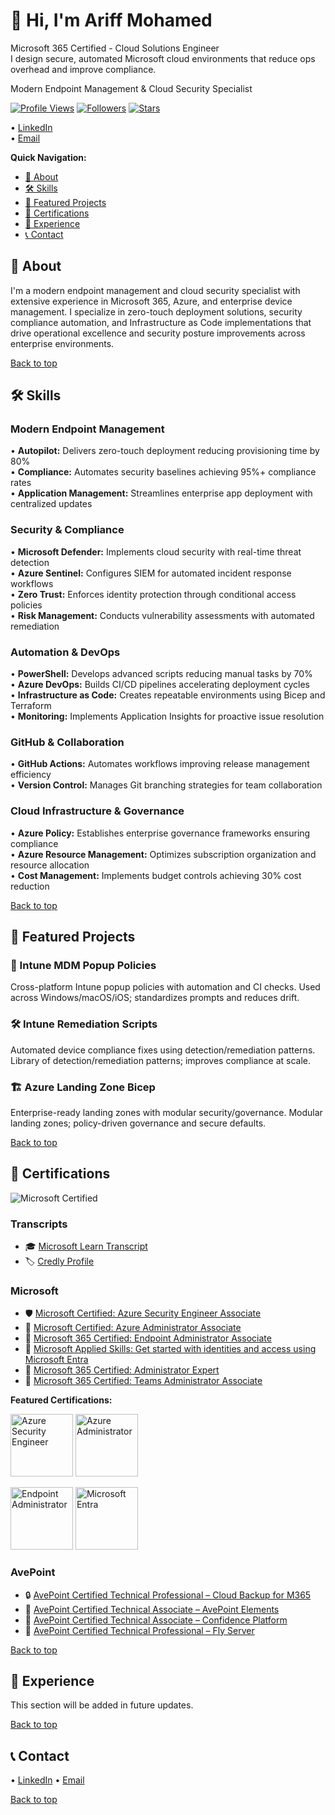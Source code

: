 <a id="top"></a>
# 👋 Hi, I'm Ariff Mohamed

Microsoft 365 Certified - Cloud Solutions Engineer  
I design secure, automated Microsoft cloud environments that reduce ops overhead and improve compliance.

Modern Endpoint Management & Cloud Security Specialist

[![Profile Views](https://komarev.com/ghpvc/?username=a-ariff&style=for-the-badge)](#) [![Followers](https://img.shields.io/github/followers/a-ariff?label=Followers&style=for-the-badge)](https://github.com/a-ariff?tab=followers) [![Stars](https://img.shields.io/github/stars/a-ariff?affiliations=OWNER&label=Stars&style=for-the-badge)](https://github.com/a-ariff?tab=repositories)

• [LinkedIn](https://www.linkedin.com/in/ariff-mohamed/)  
• [Email](mailto:aariff@outlook.co.nz)

**Quick Navigation:**
- [📖 About](#-about)
- [🛠️ Skills](#️-skills)
- [🚀 Featured Projects](#-featured-projects)
- [🏅 Certifications](#-certifications)
- [💼 Experience](#-experience)
- [📞 Contact](#-contact)

<a id="-about"></a>
## 📖 About

I'm a modern endpoint management and cloud security specialist with extensive experience in Microsoft 365, Azure, and enterprise device management. I specialize in zero-touch deployment solutions, security compliance automation, and Infrastructure as Code implementations that drive operational excellence and security posture improvements across enterprise environments.

[Back to top](#top)

<a id="️-skills"></a>
## 🛠️ Skills

<a id="modern-endpoint-management"></a>
### Modern Endpoint Management

• **Autopilot:** Delivers zero-touch deployment reducing provisioning time by 80%  
• **Compliance:** Automates security baselines achieving 95%+ compliance rates  
• **Application Management:** Streamlines enterprise app deployment with centralized updates

### Security & Compliance

• **Microsoft Defender:** Implements cloud security with real-time threat detection  
• **Azure Sentinel:** Configures SIEM for automated incident response workflows  
• **Zero Trust:** Enforces identity protection through conditional access policies  
• **Risk Management:** Conducts vulnerability assessments with automated remediation

### Automation & DevOps

• **PowerShell:** Develops advanced scripts reducing manual tasks by 70%  
• **Azure DevOps:** Builds CI/CD pipelines accelerating deployment cycles  
• **Infrastructure as Code:** Creates repeatable environments using Bicep and Terraform  
• **Monitoring:** Implements Application Insights for proactive issue resolution

### GitHub & Collaboration

• **GitHub Actions:** Automates workflows improving release management efficiency  
• **Version Control:** Manages Git branching strategies for team collaboration

### Cloud Infrastructure & Governance

• **Azure Policy:** Establishes enterprise governance frameworks ensuring compliance  
• **Azure Resource Management:** Optimizes subscription organization and resource allocation  
• **Cost Management:** Implements budget controls achieving 30% cost reduction

[Back to top](#top)

## 🚀 Featured Projects

### 🔧 Intune MDM Popup Policies
Cross-platform Intune popup policies with automation and CI checks. Used across Windows/macOS/iOS; standardizes prompts and reduces drift.

### 🛠️ Intune Remediation Scripts
Automated device compliance fixes using detection/remediation patterns. Library of detection/remediation patterns; improves compliance at scale.

### 🏗️ Azure Landing Zone Bicep
Enterprise-ready landing zones with modular security/governance. Modular landing zones; policy-driven governance and secure defaults.

[Back to top](#top)

## 🏅 Certifications

![Microsoft Certified](https://img.shields.io/badge/Microsoft%20Certified-%20-%230078D4?style=flat&logo=microsoft)

### Transcripts

- 🎓 [Microsoft Learn Transcript](https://learn.microsoft.com/en-us/users/ariff-mohamed/transcript/73n4ki5ojwly24p?source=docs)
- 🏷️ [Credly Profile](https://www.credly.com/users/ariff-mohamed)

### Microsoft

- 🛡️ [Microsoft Certified: Azure Security Engineer Associate](https://learn.microsoft.com/api/credentials/share/en-us/Ariff-Mohamed/1DE42D8D3E20360F?8ac53fd9)
- 🔧 [Microsoft Certified: Azure Administrator Associate](https://learn.microsoft.com/api/credentials/share/en-us/Ariff-Mohamed/27EA011B0DB995A?8ac53fd9)
- 📱 [Microsoft 365 Certified: Endpoint Administrator Associate](https://learn.microsoft.com/api/credentials/share/en-us/Ariff-Mohamed/5E7B5535D853075?8ac53fd9)
- 🧩 [Microsoft Applied Skills: Get started with identities and access using Microsoft Entra](https://learn.microsoft.com/api/credentials/share/en-us/Ariff-Mohamed/7CA3C54A4DAAF6D?8ac53fd9)
- 👥 [Microsoft 365 Certified: Administrator Expert](https://learn.microsoft.com/api/credentials/share/en-us/Ariff-Mohamed/FFE73C769C6190B1?8ac53fd9)
- 💬 [Microsoft 365 Certified: Teams Administrator Associate](https://learn.microsoft.com/api/credentials/share/en-us/Ariff-A/1FF2E73BDCAE576?9cde1e35)

**Featured Certifications:**

<a href="https://www.credly.com/badges/1de42d8d-3e20-360f-8ac5-3fd9/public_url"><img alt="Azure Security Engineer" src="https://images.credly.com/images/azure-security-engineer-expert-600x600.png" width="100"/></a> <a href="https://www.credly.com/badges/27ea011b-0db9-95a/public_url"><img alt="Azure Administrator" src="https://images.credly.com/images/azure-administrator-associate-600x600.png" width="100"/></a>

<a href="https://www.credly.com/badges/5e7b5535-d853-075/public_url"><img alt="Endpoint Administrator" src="https://images.credly.com/images/modern-desktop-administrator-associate-600x600.png" width="100"/></a> <a href="https://www.credly.com/badges/7ca3c54a-4daa-f6d/public_url"><img alt="Microsoft Entra" src="https://images.credly.com/images/microsoft-applied-skills-600x600.png" width="100"/></a>

### AvePoint

- 🔒 [AvePoint Certified Technical Professional – Cloud Backup for M365](https://www.credly.com/badges/41165314/public_url)
- 🧩 [AvePoint Certified Technical Associate – AvePoint Elements](https://www.credly.com/badges/9b33d9ab/public_url)
- 🔐 [AvePoint Certified Technical Associate – Confidence Platform](https://www.credly.com/badges/47bfa023/public_url)
- 🚀 [AvePoint Certified Technical Professional – Fly Server](https://www.credly.com/badges/c526d426/public_url)

[Back to top](#top)

## 💼 Experience

This section will be added in future updates.

[Back to top](#top)

## 📞 Contact

• [LinkedIn](https://www.linkedin.com/in/ariff-mohamed/)
• [Email](mailto:aariff@outlook.co.nz)

[Back to top](#top)
